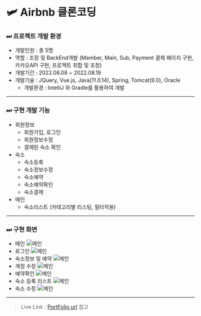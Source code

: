 # 🛩 Airbnb 클론코딩
### ⏭ 프로젝트 개발 환경
* 개발인원 : 총 5명<br>
* 역할 : 조장 및 BackEnd개발 (Member, Main, Sub, Payment 결제 페이지 구현, 카카오API 구현, 프로젝트 취합 및 조정)
* 개발기간 : 2022.06.08 ~ 2022.08.19
* 개발기술 : JQuery, Vue.js, Java(11.0.14), Spring, Tomcat(9.0), Oracle
    * 개발환경 : IntelliJ 와 Gradle를 활용하여 개발
---
### ⏭ 구현 개발 기능
* 회원정보
    * 회원가입, 로그인
    * 회원정보수정
    * 결제된 숙소 확인
* 숙소
    * 숙소등록
    * 숙소정보수정
    * 숙소예약
    * 숙소예약확인
    * 숙소결제
* 메인
    * 숙소리스트 (카테고리별 리스팅, 필터적용)       
---
### ⏭ 구현 화면
* 메인
![메인](https://parks-od.github.io/images/main.png)
* 로그인
![메인](https://parks-od.github.io/images/login.png)
* 숙소정보 및 예약
![메인](https://parks-od.github.io/images/sub.png)
* 계정 수정
![메인](https://parks-od.github.io/images/account.png)
* 예약확인
![메인](https://parks-od.github.io/images/travel.png)
* 숙소 등록 리스트
![메인](https://parks-od.github.io/images/list.png)
* 숙소 수정
![메인](https://parks-od.github.io/images/edit.png)
---
> Live Link : [PortFolio url](https://parks-od.github.io/) 참고 
